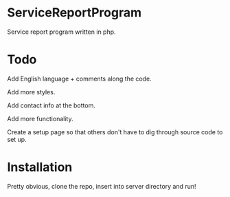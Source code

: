 # ServiceReportProgram
Service report program written in php.

# Todo

Add English language + comments along the code.

Add more styles.

Add contact info at the bottom.

Add more functionality.

Create a setup page so that others don't have to dig through source code to set up.

# Installation

Pretty obvious, clone the repo, insert into server directory and run!


